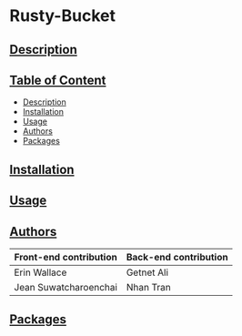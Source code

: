 # Rusty-Bucket

## [Description](#table-of-content)

## [Table of Content](#table-of-content)
* [Description](#description)
* [Installation](#installation)
* [Usage](#usage)
* [Authors](#authors)
* [Packages](#packages)

## [Installation](#table-of-content)

## [Usage](#table-of-content)

## [Authors](#table-of-content)
| Front-end contribution  | Back-end contribution |
| ------------- | ------------- |
| Erin Wallace  | Getnet Ali  |
|  Jean Suwatcharoenchai | Nhan Tran  |

## [Packages](#table-of-content)

